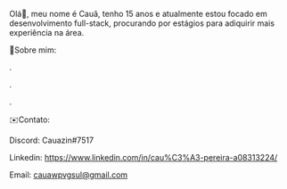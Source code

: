 Olá👋, meu nome é Cauã, tenho 15 anos e atualmente estou focado em desenvolvimento full-stack, procurando por estágios para adiquirir mais experiência na área.

📌Sobre mim:

.

.

.

✉️Contato:

Discord: Cauazin#7517

Linkedin: https://www.linkedin.com/in/cau%C3%A3-pereira-a08313224/

Email: cauawpvgsul@gmail.com
